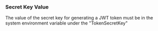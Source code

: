 ﻿### Secret Key Value
The value of the secret key for generating a JWT token must be in the system environment variable under the "TokenSecretKey"
